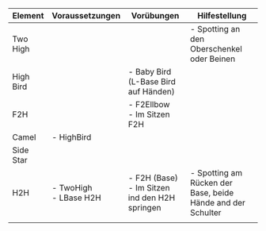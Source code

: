 | Element   | Voraussetzungen          | Vorübungen                                        | Hilfestellung                                               |
| --------- | ------------------------ | ------------------------------------------------- | ----------------------------------------------------------- |
| Two High  |                          |                                                   | - Spotting an den Oberschenkel oder Beinen                  |
| High Bird |                          | -  Baby Bird (L-Base Bird auf Händen)             |                                                             |
| F2H       |                          | - F2Ellbow<br>- Im Sitzen F2H                     |                                                             |
| Camel     | - HighBird               |                                                   |                                                             |
| Side Star |                          |                                                   |                                                             |
| H2H       | - TwoHigh<br>- LBase H2H | - F2H (Base)<br>- Im Sitzen ind den H2H  springen | - Spotting am Rücken der Base, beide Hände and der Schulter |
|           |                          |                                                   |                                                             |
